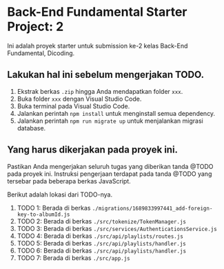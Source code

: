 # Back-End Fundamental Starter Project: 2
Ini adalah proyek starter untuk submission ke-2 kelas Back-End Fundamental, Dicoding.

## Lakukan hal ini sebelum mengerjakan TODO.
1. Ekstrak berkas `.zip` hingga Anda mendapatkan folder `xxx`.
2. Buka folder `xxx` dengan Visual Studio Code.
3. Buka terminal pada Visual Studio Code.
3. Jalankan perintah `npm install` untuk menginstall semua dependency.
4. Jalankan perintah `npm run migrate up` untuk menjalankan migrasi database.

## Yang harus dikerjakan pada proyek ini.
Pastikan Anda mengerjakan seluruh tugas yang diberikan tanda @TODO pada proyek ini. Instruksi pengerjaan terdapat pada tanda @TODO yang tersebar pada beberapa berkas JavaScript.


Berikut adalah lokasi dari TODO-nya.

1. TODO 1: Berada di berkas `./migrations/1689833997441_add-foreign-key-to-albumId.js`
2. TODO 2: Berada di berkas `./src/tokenize/TokenManager.js`
3. TODO 3: Berada di berkas `./src/services/AuthenticationsService.js`
4. TODO 4: Berada di berkas `./src/api/playlists/routes.js`
5. TODO 5: Berada di berkas `./src/api/playlists/handler.js`
6. TODO 6: Berada di berkas `./src/api/playlists/handler.js`
7. TODO 7: Berada di berkas `./src/app.js`
